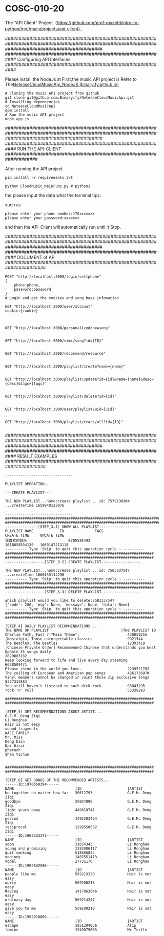# COSC-010-20
The "API Client" Project（https://github.com/prof-rossetti/intro-to-python/tree/main/projects/api-client）

####################################################################################################################################################
############################################################ Configuring API Interfaces ############################################################

Please install the NodeJs at First,the music API project is Refer to The[NeteaseCloudMusicApi_NodeJS (binaryify.github.io)](https://binaryify.github.io/NeteaseCloudMusicApi/#/?id=neteasecloudmusicapi)

```shell
# Cloning the music API project from github
git clone git@github.com:Binaryify/NeteaseCloudMusicApi.git
# Insatlling dependencies
cd NeteaseCloudMusicApi
npm install
# Run the music API project
node app.js
```
####################################################################################################################################################
############################################################ RUN THE API-CLIENT ####################################################################


After running the API project

```shell
pip install -r requirements.txt

python CloudMusic_MainFunc.py # python3 
```

the please input the data what the terminal tips:

such as 

```shell
please enter your phone number:176xxxxxxx
please enter your password:xxxxxxx
```

and then the API-Client will automatically run until It Stop.


####################################################################################################################################################
############################################################ DOCUMENT of API #######################################################################


```shell
POST "http://localhost:3000/login/cellphone"
{
	phone:phone,
	password:password
}
# Login and get the cookies and song base infomation

GET "http://localhost:3000/user/account"
cookie:{cookie}



GET "http://localhost:3000/personalized/newsong"


GET "http://localhost:3000/simi/song?id={ID}"


GET "http://localhost:3000/recommend/resource"


GET "http://localhost:3000/playlist/create?name={name}"


GET "http://localhost:3000/playlist/update?id={id}&name={name}&desc={desc}&tags={tags}"


GET "http://localhost:3000/playlist/delete?id={id}"


GET "http://localhost:3000/user/playlist?uid={uid}"


GET "http://localhost:3000/playlist/track/all?id={ID}"


```


####################################################################################################################################################
############################################################ RESULT EXAMPLES #######################################################################



```shell
-------------------------------

PLAYLIST OPERATION...

---CREATE PLAYLIST---

THE NEW PLAYLIST...name:create playlist ...id: 7579138304 ...createTime 1659940125076

-------------------------------
#######################################################################
#######################################################################
---------------[STEP_3.1] SHOW ALL PLAYLIST------------------
PLAYLIST NAME            ID              TAGS                                    CREATE TIME     UPDATE TIME     
我喜欢的音乐                   6705586493                                              1618058594120   1660147213118   
---------- Type 'Skip' to quit this operation cycle ~ ----------
####################################################################
####################################################################
------------------[STEP_3.2] CREATE PLAYLIST------------------

THE NEW PLAYLIST...name:create playlist ...id: 7583337547 ...createTime 1660155114290
---------- Type 'Skip' to quit this operation cycle ~ ----------
####################################################################
####################################################################
------------------[STEP_3.3] DELETE PLAYLIST------------------

which playlist would you like to delete:7583337547
{'code': 200, 'msg': None, 'message': None, 'data': None}
---------- Type 'Skip' to quit this operation cycle ~ ----------
####################################################################
####################################################################

[STEP_4] DAILY PLAYLIST RECOMMENDATIONS ...
THE NAME OF PLAYLIST                                 |THE PLAYLIST ID
Charlie Puth, Fast 7 "Main Theme".                      430059255       
[Nostalgia] Those unforgettable classics                9921344         
The Beatles; The Beatles                                12393419        
[Chinese Private Order] Recommended Chinese that understands you best Update 35 songs daily                                         2829883282      
Keep looking forward to life and live every day steaming                                            6628509471      
Please shine in the world you love.                     2239521762      
The ceiling of European and American pop songs          4861736970      
Vinyl members cannot be charged in vain! those vip exclusive songs                                               5327314883      
You still haven't listened to such dick rock            93043295        
rock 'n' roll                                           55339293        

####################################################################
####################################################################

[STEP_5] GET RECOMMENDATIONS ABOUT ARTIST...
G.E.M. Deng Ziqi
Li Ronghao      
Hair is not easy
sound fragments 
WAJI FAMILY     
Mr. Miss        
Deng Dian       
Dai Hirai       
pharaoh         
Shan Yichun     


####################################################################
####################################################################

[STEP_6] GET SONGS OF THE RECOMMENDED ARTISTS...
------ID:1970550394------
NAME                            |ID                     |ARTIST          
be together no matter how far   30612793                G.E.M. Deng Ziqi
goodbye                         36024806                G.E.M. Deng Ziqi
light years away                449818741               G.E.M. Deng Ziqi
period                          1405283464              G.E.M. Deng Ziqi
reciprocal                      1299550532              G.E.M. Deng Ziqi
------ID:1969333373------
NAME                            |ID                     |ARTIST          
soon                            31654343                Li Ronghao      
young and promising             1293886117              Li Ronghao      
quit smoking                    518686034               Li Ronghao      
mahjong                         1407551413              Li Ronghao      
model                           27731176                Li Ronghao      
------ID:1969842586------
NAME                            |ID                     |ARTIST          
people like me                  569213220               Hair is not easy
worry                           569200213               Hair is not easy
Raving                          1417862046              Hair is not easy
ordinary day                    569214247               Hair is not easy
give you to me                  569200210               Hair is not easy
------ID:1952018809------
NAME                            |ID                     |ARTIST          
escape                          1951204036              Alip            
famine                          1949075663              Mr Turtle 
```
